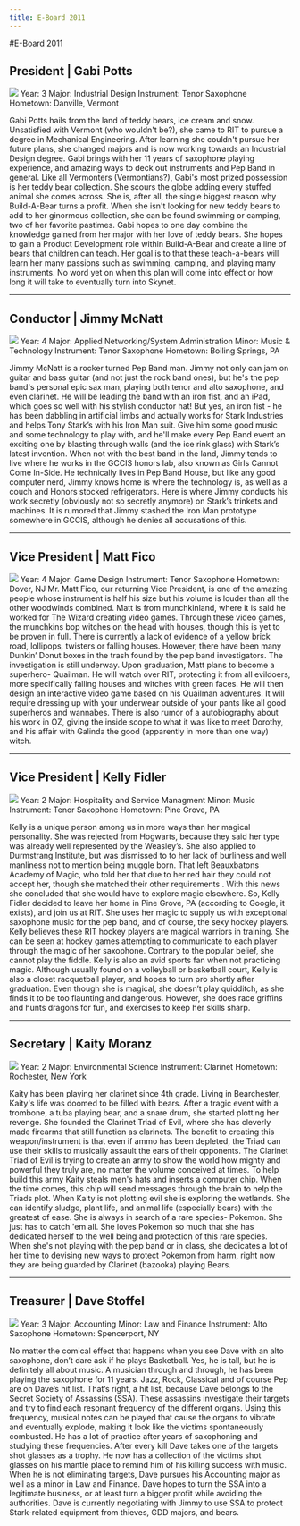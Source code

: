```yaml
---
title: E-Board 2011
---
```


#E-Board 2011

## President | Gabi Potts
<img class='right' src='images/eboard/2011/gabi.jpg'/>
Year: 3  
Major: Industrial Design  
Instrument: Tenor Saxophone  
Hometown: Danville, Vermont  
  
Gabi Potts hails from the land of teddy bears, ice cream and snow. Unsatisfied with Vermont (who wouldn't be?), she came to RIT to pursue a degree in Mechanical Engineering. After learning she couldn't pursue her future plans, she changed majors and is now working towards an Industrial Design degree. Gabi brings with her 11 years of saxophone playing experience, and amazing ways to deck out instruments and Pep Band in general. Like all Vermonters (Vermontians?), Gabi's most prized possession is her teddy bear collection. She scours the globe adding every stuffed animal she comes across. She is, after all, the single biggest reason why Build-A-Bear turns a profit. When she isn't looking for new teddy bears to add to her ginormous collection, she can be found swimming or camping, two of her favorite pastimes.
Gabi hopes to one day combine the knowledge gained from her major with her love of teddy bears. She hopes to gain a Product Development role within Build-A-Bear and create a line of bears that children can teach. Her goal is to that these teach-a-bears will learn her many passions such as swimming, camping, and playing many instruments. No word yet on when this plan will come into effect or how long it will take to eventually turn into Skynet.
  
***
  
## Conductor | Jimmy McNatt  
<img class='right' src='images/eboard/2011/jimmy.jpg'/>
Year: 4  
Major: Applied Networking/System Administration  
Minor: Music & Technology  
Instrument: Tenor Saxophone  
Hometown: Boiling Springs, PA  
  
Jimmy McNatt is a rocker turned Pep Band man. Jimmy not only can jam on guitar and bass
guitar (and not just the rock band ones), but he's the pep band's personal epic sax man, playing both
tenor and alto saxophone, and even clarinet. He will be leading the band with an iron fist, and an iPad,
which goes so well with his stylish conductor hat! But yes, an iron fist - he has been dabbling in artificial
limbs and actually works for Stark Industries and helps Tony Stark’s with his Iron Man suit. Give him
some good music and some technology to play with, and he'll make every Pep Band event an exciting
one by blasting through walls (and the ice rink glass) with Stark’s latest invention.
When not with the best band in the land, Jimmy tends to live where he works in the GCCIS
honors lab, also known as Girls Cannot Come In-Side. He technically lives in Pep Band House, but
like any good computer nerd, Jimmy knows home is where the technology is, as well as a couch and
Honors stocked refrigerators. Here is where Jimmy conducts his work secretly (obviously not so secretly
anymore) on Stark’s trinkets and machines. It is rumored that Jimmy stashed the Iron Man prototype
somewhere in GCCIS, although he denies all accusations of this.

***
  
## Vice President | Matt Fico  
<img class='right' src='images/eboard/2011/fico.jpg'/>
Year: 4  
Major: Game Design  
Instrument: Tenor Saxophone  
Hometown: Dover, NJ  
Mr. Matt Fico, our returning Vice President, is one of the amazing people whose instrument is
half his size but his volume is louder than all the other woodwinds combined. Matt is from munchkinland,
where it is said he worked for The Wizard creating video games. Through these video games, the
munchkins bop witches on the head with houses, though this is yet to be proven in full. There is currently
a lack of evidence of a yellow brick road, lollipops, twisters or falling houses. However, there have been
many Dunkin’ Donut boxes in the trash found by the pep band investigators. The investigation is still
underway.
Upon graduation, Matt plans to become a superhero- Quailman. He will watch over RIT,
protecting it from all evildoers, more specifically falling houses and witches with green faces. He will then
design an interactive video game based on his Quailman adventures. It will require dressing up with
your underwear outside of your pants like all good superheros and wannabes. There is also rumor of a
autobiography about his work in OZ, giving the inside scope to what it was like to meet Dorothy, and his
affair with Galinda the good (apparently in more than one way) witch.

***

## Vice President | Kelly Fidler
<img class='right' src='images/eboard/2011/kelly.jpg'/>
Year: 2  
Major: Hospitality and Service Managment  
Minor: Music  
Instrument: Tenor Saxophone  
Hometown: Pine Grove, PA  
  
Kelly is a unique person among us in more ways than her magical personality.
She was rejected from Hogwarts, because they said her type was already well represented by the Weasley’s. She also applied to Durmstrang Institute, but was dismissed to to her lack of burliness and well manliness not to mention being muggle born. That left Beauxbatons Academy of Magic, who told her that due to her red hair they could not accept her, though she matched their other requirements . With this news she concluded that she would have to explore magic elsewhere. So, Kelly Fidler decided to leave her home in Pine Grove, PA (according to Google, it exists), and join us at RIT. She uses her magic to supply us with exceptional saxophone music for the pep band, and of course, the sexy hockey players. Kelly believes these RIT hockey players are magical warriors in training. She can be seen at hockey games attempting to communicate to each player through the magic of her saxophone. Contrary to the popular belief, she cannot play the fiddle.
Kelly is also an avid sports fan when not practicing magic. Although usually found on a volleyball or basketball court, Kelly is also a closet racquetball player, and hopes to turn pro shortly after graduation. Even though she is magical, she doesn’t play quidditch, as she finds it to be too flaunting and dangerous. However, she does race griffins and hunts dragons for fun, and exercises to keep her skills sharp.

***

## Secretary | Kaity Moranz  
<img class='right' src='images/eboard/2011/kaity.jpg'/>
Year: 2  
Major: Environmental Science  
Instrument: Clarinet  
Hometown: Rochester, New York  
  
Kaity has been playing her clarinet since 4th grade. Living in Bearchester, Kaity's life was
doomed to be filled with bears. After a tragic event with a trombone, a tuba playing bear, and a snare
drum, she started plotting her revenge. She founded the Clarinet Triad of Evil, where she has cleverly
made firearms that still function as clarinets. The benefit to creating this weapon/instrument is that even
if ammo has been depleted, the Triad can use their skills to musically assault the ears of their opponents.
The Clarinet Triad of Evil is trying to create an army to show the world how mighty and powerful they truly
are, no matter the volume conceived at times. To help build this army Kaity steals men's hats and inserts
a computer chip. When the time comes, this chip will send messages through the brain to help the Triads
plot.
When Kaity is not plotting evil she is exploring the wetlands. She can identify sludge, plant life,
and animal life (especially bears) with the greatest of ease. She is always in search of a rare species-
Pokemon. She just has to catch 'em all. She loves Pokemon so much that she has dedicated herself to
the well being and protection of this rare species. When she's not playing with the pep band or in class,
she dedicates a lot of her time to devising new ways to protect Pokemon from harm, right now they are
being guarded by Clarinet (bazooka) playing Bears.

***
  
## Treasurer | Dave Stoffel  
<img class='right' src='images/eboard/2011/dave.jpg'/>
Year: 3  
Major: Accounting  
Minor: Law and Finance  
Instrument: Alto Saxophone  
Hometown: Spencerport, NY  
  
No matter the comical effect that happens when you see Dave with an alto saxophone, don’t dare
ask if he plays Basketball. Yes, he is tall, but he is definitely all about music. A musician through and
through, he has been playing the saxophone for 11 years. Jazz, Rock, Classical and of course Pep are
on Dave’s hit list. That’s right, a hit list, because Dave belongs to the Secret Society of Assassins (SSA).
These assassins investigate their targets and try to find each resonant frequency of the different organs.
Using this frequency, musical notes can be played that cause the organs to vibrate and eventually
explode, making it look like the victims spontaneously combusted. He has a lot of practice after years of
saxophoning and studying these frequencies. After every kill Dave takes one of the targets shot glasses
as a trophy. He now has a collection of the victims shot glasses on his mantle place to remind him of his
killing success with music.
When he is not eliminating targets, Dave pursues his Accounting major as well as a minor in Law
and Finance. Dave hopes to turn the SSA into a legitimate business, or at least turn a bigger profit while
avoiding the authorities. Dave is currently negotiating with Jimmy to use SSA to protect Stark-related
equipment from thieves, GDD majors, and bears.
